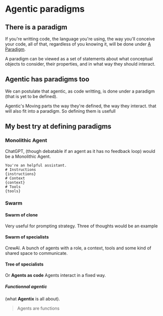 # Agentic paradigms 
## There is a paradigm

If you're writting code, the language you're using, the way you'll conceive your code, all of that, regardless of you knowing it, will be done under [A Paradigm](https://en.wikipedia.org/wiki/Programming_paradigm).

A paradigm can be viewed as a set of statements
about what conceptual objects to consider, their properties, and in what way they should interact. 

## Agentic has paradigms too

We can postulate that agentic, as code writting, is done under a paradigm (that is yet to be defined).

Agentic's Moving parts the way they're defined, the way they interact. that will also fit into a paradigm. So defining them is usefull

## My best try at defining paradigms

### Monolithic Agent
ChatGPT, (though debatable if an agent as it has no feedback loop) would be a Monolithic Agent.
```
You're an helpful assistant.
# Instructions
{instructions}
# Context
{context}
# Tools
{tools}
``` 
### Swarm
#### Swarm of clone
Very useful for prompting strategy.
Three of thoughts would be an example
#### Swarm of specialists
CrewAI.
A bunch of agents with a role, a context, tools and some kind of shared space to communicate.
#### Tree of specialists
Or **Agents as code**
Agents interact in a fixed way.
##### Functionnal agentic
(what **Agentix** is all about).
> Agents are functions